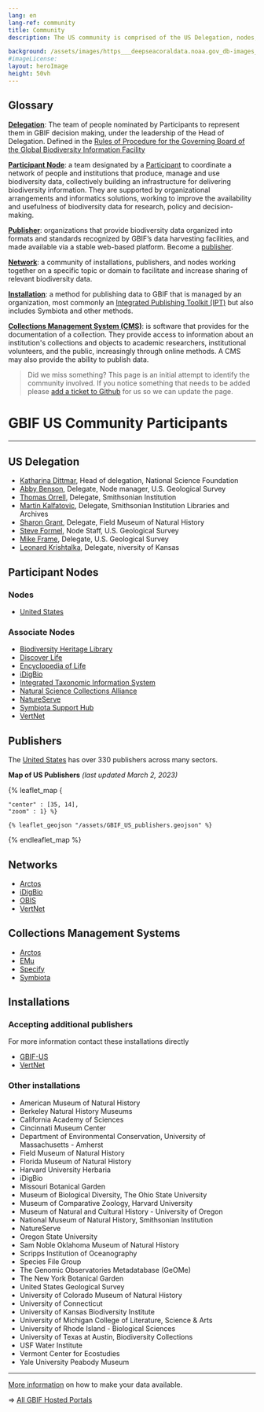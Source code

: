 ```yaml
---
lang: en
lang-ref: community
title: Community
description: The US community is comprised of the US Delegation, nodes, publishers, installations, and networks working together to manage and use biodiversity data. It represents a subset of the GBIF North America community and focuses on matters that are specific to the United States.

background: /assets/images/https___deepseacoraldata.noaa.gov_db-images_918242.jpg
#imageLicense: 
layout: heroImage
height: 50vh
---
```


## Glossary
[**Delegation**](#delegation): The team of people nominated by Participants to represent them in GBIF decision making, under the leadership of the Head of Delegation. Defined in the [Rules of Procedure for the Governing Board of the Global Biodiversity Information Facility](https://www.gbif.org/document/80667/rules-of-procedure-of-the-gbif-governing-board)

[**Participant Node**](#nodes): a team designated by a [Participant](https://www.gbif.org/the-gbif-network#:~:text=The%20Participant%20network,open%20access%20to%20biodiversity%20data) to coordinate a network of people and institutions that produce, manage and use biodiversity data, collectively building an infrastructure for delivering biodiversity information. They are supported by organizational arrangements and informatics solutions, working to improve the availability and usefulness of biodiversity data for research, policy and decision-making.   

[**Publisher**](#publishers): organizations that provide biodiversity data organized into formats and standards recognized by GBIF’s data harvesting facilities, and made available via a stable web-based platform. Become a [publisher](https://www.gbif.org/become-a-publisher).   

[**Network**](#networks): a community of installations, publishers, and nodes working together on a specific topic or domain to facilitate and increase sharing of relevant biodiversity data. 

[**Installation**](#installations): a method for publishing data to GBIF that is managed by an organization, most commonly an [Integrated Publishing Toolkit (IPT)](https://www.gbif.org/ipt) but also includes Symbiota and other methods.    

[**Collections Management System (CMS)**](#cms): is software that provides for the documentation of a collection. They provide access to information about an institution's collections and objects to academic researchers, institutional volunteers, and the public, increasingly through online methods. A CMS may also provide the ability to publish data.


> Did we miss something? This page is an initial attempt to identify the community involved. If you notice something that needs to be added please [add a ticket to Github](https://github.com/gbif/hp-bison/issues) for us so we can update the page.


# GBIF US Community Participants 
------------------------------
<a name="delegation"></a>

## US Delegation

- [Katharina Dittmar](https://www.gbif.org/contact-us/directory?personId=4369), Head of delegation, National Science Foundation
- [Abby Benson](https://www.gbif.org/contact-us/directory?personId=4029), Delegate, Node manager, U.S. Geological Survey
- [Thomas Orrell](https://www.gbif.org/contact-us/directory?personId=138), Delegate, Smithsonian Institution
- [Martin Kalfatovic](https://www.gbif.org/contact-us/directory?personId=3706), Delegate, Smithsonian Institution Libraries and Archives
- [Sharon Grant](https://www.gbif.org/contact-us/directory?personId=4318), Delegate, Field Museum of Natural History
- [Steve Formel](https://www.gbif.org/contact-us/directory?personId=4368), Node Staff, U.S. Geological Survey
- [Mike Frame](https://www.gbif.org/contact-us/directory?personId=78), Delegate, U.S. Geological Survey
- [Leonard Krishtalka](https://www.gbif.org/contact-us/directory?personId=880), Delegate, niversity of Kansas

<a name="nodes"></a>Participant Nodes
------------
### Nodes
- [United States](https://www.gbif.org/country/US/summary)

### Associate Nodes
- [Biodiversity Heritage Library](https://www.gbif.org/participant/366)
- [Discover Life](https://www.gbif.org/participant/289)
- [Encyclopedia of Life](https://www.gbif.org/participant/291)
- [iDigBio](https://www.gbif.org/participant/375)
- [Integrated Taxonomic Information System](https://www.gbif.org/participant/295)
- [Natural Science Collections Alliance](https://www.gbif.org/participant/301)
- [NatureServe](https://www.gbif.org/participant/302)
- [Symbiota Support Hub](https://www.gbif.org/participant/429)
- [VertNet](https://www.gbif.org/participant/361)

<a name="publishers"></a>Publishers
------------
The [United States](https://www.gbif.org/publisher/search?country=US) has over 330 publishers across many sectors.

**Map of US Publishers** _(last updated March 2, 2023)_

{% leaflet_map { 

	"center" : [35, 14],
    "zoom" : 1} %}
				 
    {% leaflet_geojson "/assets/GBIF_US_publishers.geojson" %}

{% endleaflet_map %}

<a name="networks"></a>Networks
------------
- [Arctos](https://www.gbif.org/network/1f2c0cbe-40df-43f6-ba07-e76133e78c31)
- [iDigBio](https://www.idigbio.org/)
- [OBIS](https://www.gbif.org/network/2b7c7b4f-4d4f-40d3-94de-c28b6fa054a6)
- [VertNet](http://www.vertnet.org/)

<a name="cms"></a>Collections Management Systems
------------
- [Arctos](https://arctosdb.org/)
- [EMu](https://www.axiell.com/solutions/product/emu/)
- [Specify](https://www.specifysoftware.org/)
- [Symbiota](https://symbiota.org/)

<a name="installations"></a>Installations
------------
### Accepting additional publishers
For more information contact these installations directly
- [GBIF-US](https://bison.usgs.gov/ipt/)
- [VertNet](http://ipt.vertnet.org:8080/ipt/)

### Other installations
- American Museum of Natural History
- Berkeley Natural History Museums
- California Academy of Sciences
- Cincinnati Museum Center
- Department of Environmental Conservation, University of Massachusetts - Amherst
- Field Museum of Natural History
- Florida Museum of Natural History
- Harvard University Herbaria
- iDigBio
- Missouri Botanical Garden
- Museum of Biological Diversity, The Ohio State University
- Museum of Comparative Zoology, Harvard University
- Museum of Natural and Cultural History - University of Oregon
- National Museum of Natural History, Smithsonian Institution
- NatureServe
- Oregon State University
- Sam Noble Oklahoma Museum of Natural History
- Scripps Institution of Oceanography
- Species File Group
- The Genomic Observatories Metadatabase (GeOMe)
- The New York Botanical Garden
- United States Geological Survey
- University of Colorado Museum of Natural History
- University of Connecticut
- University of Kansas Biodiversity Institute
- University of Michigan College of Literature, Science & Arts
- University of Rhode Island - Biological Sciences
- University of Texas at Austin, Biodiversity Collections
- USF Water Institute
- Vermont Center for Ecostudies
- Yale University Peabody Museum

------
[More information](https://data-blog.gbif.org/post/installations-and-hosting-solutions-explained/) on how to make your data available.

=> [All GBIF Hosted Portals](https://dev.gbif.org/hosted-portals.html)    